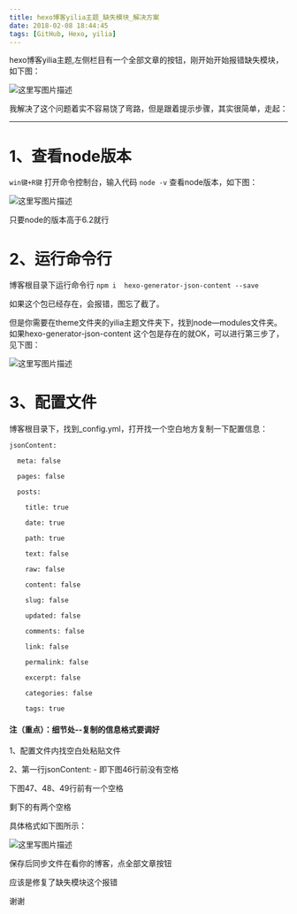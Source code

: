 ```yaml
---
title: hexo博客yilia主题_缺失模块_解决方案
date: 2018-02-08 18:44:45
tags: [GitHub, Hexo, yilia]
---
```


hexo博客yilia主题,左侧栏目有一个全部文章的按钮，刚开始开始报错缺失模块，如下图：
<!--more-->
![这里写图片描述](http://upload-images.jianshu.io/upload_images/6280966-d3fb28b5a1dcb69c.png?imageMogr2/auto-orient/strip%7CimageView2/2/w/1240)

我解决了这个问题着实不容易饶了弯路，但是跟着提示步骤，其实很简单，走起：

-------------


# 1、查看node版本


```win键+R键``` 打开命令控制台，输入代码  ```node -v``` 查看node版本，如下图：

![这里写图片描述](http://upload-images.jianshu.io/upload_images/6280966-e798155edf9d3c60.png?imageMogr2/auto-orient/strip%7CimageView2/2/w/1240)

只要node的版本高于6.2就行

# 2、运行命令行


博客根目录下运行命令行 ```npm i  hexo-generator-json-content --save```

如果这个包已经存在，会报错，图忘了截了。

但是你需要在theme文件夹的yilia主题文件夹下，找到node—modules文件夹。如果hexo-generator-json-content 这个包是存在的就OK，可以进行第三步了，见下图：

![这里写图片描述](http://upload-images.jianshu.io/upload_images/6280966-7bdc3639ca05cc64.png?imageMogr2/auto-orient/strip%7CimageView2/2/w/1240)

# 3、配置文件


博客根目录下，找到_config.yml，打开找一个空白地方复制一下配置信息：

```
jsonContent:

  meta: false

  pages: false

  posts:

    title: true

    date: true

    path: true

    text: false

    raw: false

    content: false

    slug: false

    updated: false

    comments: false

    link: false

    permalink: false

    excerpt: false

    categories: false

    tags: true
```

#### 注（重点）：细节处--复制的信息格式要调好


1、配置文件内找空白处粘贴文件

2、第一行jsonContent: - 即下图46行前没有空格

下图47、48、49行前有一个空格

剩下的有两个空格

具体格式如下图所示：

![这里写图片描述](http://upload-images.jianshu.io/upload_images/6280966-30e468dd4732ea42.png?imageMogr2/auto-orient/strip%7CimageView2/2/w/1240)


保存后同步文件在看你的博客，点全部文章按钮

应该是修复了缺失模块这个报错

谢谢
